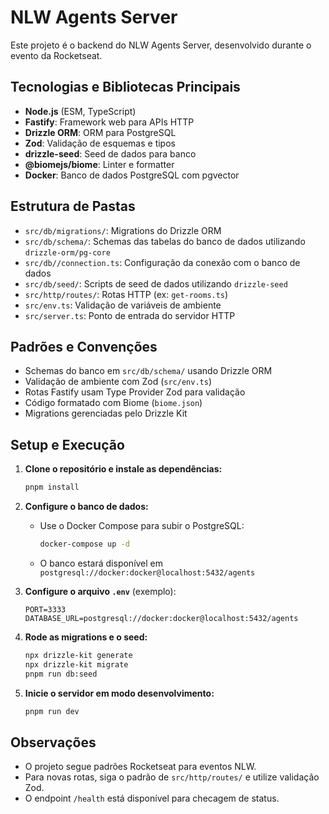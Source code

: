 # NLW Agents Server

Este projeto é o backend do NLW Agents Server, desenvolvido durante o evento da Rocketseat.

## Tecnologias e Bibliotecas Principais

- **Node.js** (ESM, TypeScript)
- **Fastify**: Framework web para APIs HTTP
- **Drizzle ORM**: ORM para PostgreSQL
- **Zod**: Validação de esquemas e tipos
- **drizzle-seed**: Seed de dados para banco
- **@biomejs/biome**: Linter e formatter
- **Docker**: Banco de dados PostgreSQL com pgvector

## Estrutura de Pastas

- `src/db/migrations/`: Migrations do Drizzle ORM
- `src/db/schema/`: Schemas das tabelas do banco de dados utilizando `drizzle-orm/pg-core`
- `src/db//connection.ts`: Configuração da conexão com o banco de dados
- `src/db/seed/`: Scripts de seed de dados utilizando `drizzle-seed`
- `src/http/routes/`: Rotas HTTP (ex: `get-rooms.ts`)
- `src/env.ts`: Validação de variáveis de ambiente
- `src/server.ts`: Ponto de entrada do servidor HTTP

## Padrões e Convenções

- Schemas do banco em `src/db/schema/` usando Drizzle ORM
- Validação de ambiente com Zod (`src/env.ts`)
- Rotas Fastify usam Type Provider Zod para validação
- Código formatado com Biome (`biome.json`)
- Migrations gerenciadas pelo Drizzle Kit

## Setup e Execução

1. **Clone o repositório e instale as dependências:**

   ```sh
   pnpm install
   ```

2. **Configure o banco de dados:**

   - Use o Docker Compose para subir o PostgreSQL:

     ```sh
     docker-compose up -d
     ```

   - O banco estará disponível em `postgresql://docker:docker@localhost:5432/agents`

3. **Configure o arquivo `.env`** (exemplo):

   ```env
   PORT=3333
   DATABASE_URL=postgresql://docker:docker@localhost:5432/agents
   ```

4. **Rode as migrations e o seed:**

   ```sh
   npx drizzle-kit generate
   npx drizzle-kit migrate
   pnpm run db:seed
   ```

5. **Inicie o servidor em modo desenvolvimento:**

   ```sh
   pnpm run dev
   ```

## Observações

- O projeto segue padrões Rocketseat para eventos NLW.
- Para novas rotas, siga o padrão de `src/http/routes/` e utilize validação Zod.
- O endpoint `/health` está disponível para checagem de status.
